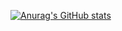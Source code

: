 

[![Anurag's GitHub stats](https://github-readme-stats.vercel.app/api?username=ycaro0110)](https://github.com/anuraghazra/github-readme-stats)
